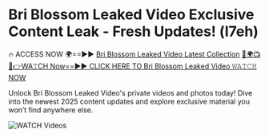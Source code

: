 # Bri Blossom Leaked Video Exclusive Content Leak - Fresh Updates! (l7eh)

🔥 ACCESS NOW 🌍==►► <a href="https://tinyurl.com/3fjeunct" rel="nofollow">Bri Blossom Leaked Video Latest Collection</a></h3>
[🔴🌍📺📱👉WA𝚃CH Now==►► CLICK HERE TO Bri Blossom Leaked Video 𝚆𝙰𝚃𝙲𝙷 NOW](https://tinyurl.com/3fjeunct)

Unlock Bri Blossom Leaked Video's private videos and photos today! Dive into the newest 2025 content updates and explore exclusive material you won’t find anywhere else.


<a href="https://tinyurl.com/3fjeunct" rel="nofollow" data-target="animated-image.originalLink"><img src="https://camo.githubusercontent.com/8a4f000d20f83aca3bf7ec5f350d767afa0574a8a352519fd8cfa583a6f93a33/68747470733a2f2f692e696d6775722e636f6d2f644a486b345a712e676966" alt="WATCH Videos" data-canonical-src="https://i.imgur.com/dJHk4Zq.gif" style="max-width: 100%; display: inline-block;" data-target="animated-image.originalImage"></a>
